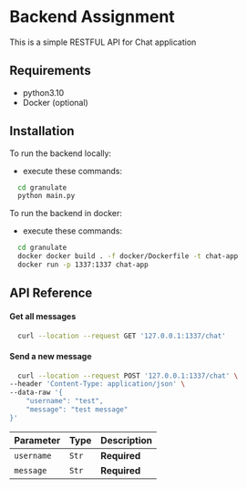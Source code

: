 # Backend Assignment

This is a simple RESTFUL API for Chat application

## Requirements
- python3.10
- Docker (optional)

## Installation

To run the backend locally:

- execute these commands: 

```bash
  cd granulate
  python main.py
```

To run the backend in docker:
- execute these commands: 

```bash
  cd granulate
  docker docker build . -f docker/Dockerfile -t chat-app
  docker run -p 1337:1337 chat-app
```


## API Reference

#### Get all messages

```bash
  curl --location --request GET '127.0.0.1:1337/chat'
```

#### Send a new message

```bash
  curl --location --request POST '127.0.0.1:1337/chat' \
--header 'Content-Type: application/json' \
--data-raw '{
    "username": "test",
    "message": "test message"
}'
```

| Parameter | Type     | Description                |
| :-------- | :------- | :------------------------- |
| `username` | `Str` | **Required** |
| `message` | `Str` | **Required** |

